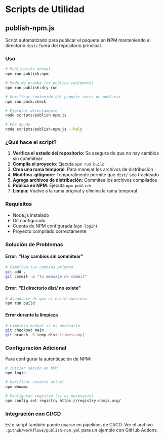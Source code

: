# Scripts de Utilidad

## publish-npm.js

Script automatizado para publicar el paquete en NPM manteniendo el directorio `dist/` fuera del repositorio principal.

### Uso

```bash
# Publicación normal
npm run publish:npm

# Modo de prueba (no publica realmente)
npm run publish:dry-run

# Verificar contenido del paquete antes de publicar
npm run pack:check

# Ejecutar directamente
node scripts/publish-npm.js

# Ver ayuda
node scripts/publish-npm.js --help
```

### ¿Qué hace el script?

1. **Verifica el estado del repositorio**: Se asegura de que no hay cambios sin commitear
2. **Compila el proyecto**: Ejecuta `npm run build`
3. **Crea una rama temporal**: Para manejar los archivos de distribución
4. **Modifica .gitignore**: Temporalmente permite que `dist/` sea trackeado
5. **Agrega archivos de distribución**: Commitea los archivos compilados
6. **Publica en NPM**: Ejecuta `npm publish`
7. **Limpia**: Vuelve a la rama original y elimina la rama temporal

### Requisitos

- Node.js instalado
- Git configurado
- Cuenta de NPM configurada (`npm login`)
- Proyecto compilado correctamente

### Solución de Problemas

#### Error: "Hay cambios sin commitear"
```bash
# Commitea tus cambios primero
git add .
git commit -m "Tu mensaje de commit"
```

#### Error: "El directorio dist/ no existe"
```bash
# Asegúrate de que el build funciona
npm run build
```

#### Error durante la limpieza
```bash
# Limpieza manual si es necesario
git checkout main
git branch -D temp-dist-[timestamp]
```

### Configuración Adicional

Para configurar la autenticación de NPM:

```bash
# Iniciar sesión en NPM
npm login

# Verificar usuario actual
npm whoami

# Configurar registro (si es necesario)
npm config set registry https://registry.npmjs.org/
```

### Integración con CI/CD

Este script también puede usarse en pipelines de CI/CD. Ver el archivo `.github/workflows/publish-npm.yml` para un ejemplo con GitHub Actions.